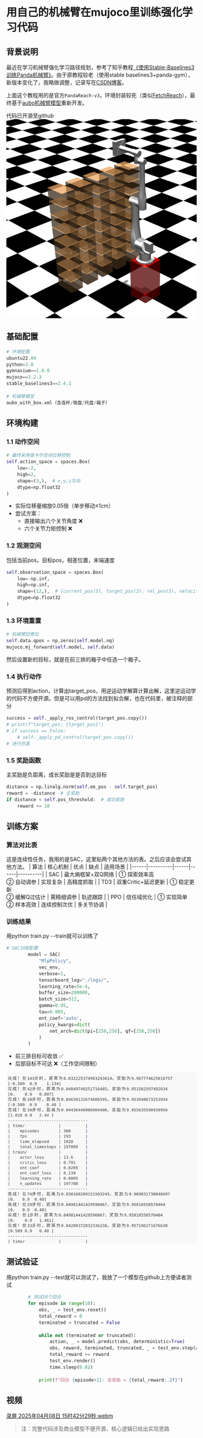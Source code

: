 
# 用自己的机械臂在mujoco里训练强化学习代码

## 背景说明
最近在学习机械臂强化学习路径规划，参考了知乎教程[《使用Stable-Baselines3训练Panda机械臂》](https://zhuanlan.zhihu.com/p/491909457)。由于原教程较老（使用stable baselines3+panda-gym），新版本变化了，我略做调整，记录写在[CSDN博客](https://blog.csdn.net/qq_63308550/article/details/146564663)。

上面这个教程用的是官方`PandaReach-v3`，环境封装较死（类似[FetchReach](https://robotics.farama.org/envs/fetch/reach/)），最终基于[aubo机械臂模型](https://github.com/AuboRobot/aubo_description)重新开发。

代码已开源至github
![场景示意图](wiki/image-1.png)

## 基础配置
```python
# 环境配置
ubuntu22.04
python=3.8
gymnasium==1.0.0
mujoco==3.2.3
stable_baselines3==2.4.1

# 机械臂模型
aubo_with_box.xml（含连杆/吸盘/托盘/箱子）
```


## 环境构建

### 1.1 动作空间
```python
# 最终采用笛卡尔空间位移控制
self.action_space = spaces.Box(
    low=-2, 
    high=2, 
    shape=(3,),  # x,y,z方向
    dtype=np.float32
)
```
- 实际位移量缩放0.05倍（单步移动≤1cm）
- 尝试方案：
  - 直接输出六个关节角度 ❌
  - 六个关节力矩控制 ❌

### 1.2 观测空间
包括当前pos，目标pos，相差位置，末端速度
```python
self.observation_space = spaces.Box(
    low=-np.inf,
    high=np.inf,
    shape=(12,),  # [current_pos(3), target_pos(3), rel_pos(3), velocity(3)]
    dtype=np.float32
)
```

### 1.3 环境重置

```python
# 机械臂回零位
self.data.qpos = np.zeros(self.model.nq)
mujoco.mj_forward(self.model, self.data)
```
然后设置新的目标，就是在前三排的箱子中任选一个箱子。
### 1.4 执行动作
预测后得到action，计算出target_pos，用逆运动学解算计算出解，这里逆运动学的代码不方便开源。但是可以用pd的方法找到拟合解，也在代码里，被注释的部分
```python
success = self._apply_ros_control(target_pos.copy())
# print(f"target_pos: {target_pos}")
# if success == False:
    # self._apply_pd_control(target_pos.copy())
# 进行仿真
```

### 1.5 奖励函数
主奖励是负距离，成长奖励是是否到达目标
```python
distance = np.linalg.norm(self.ee_pos - self.target_pos)
reward = -distance  # 主奖励
if distance < self.pos_threshold:  # 成功奖励
    reward += 10
```

## 训练方案
### 算法对比表
这是连续性任务，我用的是SAC，这里贴两个其他方法的表。之后应该会尝试其他方法。
| 算法 | 核心机制 | 优点 | 缺点 | 适用场景 |
|------|----------|------|------|----------|
| SAC | 最大熵框架+双Q网络 | ① 探索效率高<br>② 自动调参 | 实现复杂 | 高精度抓取 |
| TD3 | 双重Critic+延迟更新 | ① 稳定更新<br>② 缓解Q过估计 | 需精细调参 | 轨迹跟踪 |
| PPO | 信任域优化 | ① 实现简单<br>② 样本高效 | 连续控制次优 | 多关节协调 |

### 训练结果
用python train.py --train就可以训练了
```python
# SAC训练配置
        model = SAC(
            "MlpPolicy",
            vec_env,
            verbose=1,
            tensorboard_log="./logs/",
            learning_rate=5e-4,
            buffer_size=200000,
            batch_size=512,
            gamma=0.95,
            tau=0.005,
            ent_coef='auto',
            policy_kwargs=dict(
                net_arch=dict(pi=[256,256], qf=[256,256])
            )
        )
```
- 前三排目标可收敛 ✅
- 后部目标不可达 ❌（工作空间限制）

![训练曲线](wiki/image.png)

## 测试验证
用python train.py --test就可以测试了，我放了一个模型在github上方便读者测试
```python
        # 测试10个回合
        for episode in range(10):
            obs, _ = test_env.reset()
            total_reward = 0
            terminated = truncated = False
            
            while not (terminated or truncated):
                action, _ = model.predict(obs, deterministic=True)
                obs, reward, terminated, truncated, _ = test_env.step(action)
                total_reward += reward
                test_env.render()
                time.sleep(0.02)
            
            print(f"回合 {episode+1}: 总奖励 = {total_reward:.2f}")
```

## 视频
[录屏 2025年04月08日 15时42分29秒.webm](https://github.com/user-attachments/assets/82a879b0-eeaf-41be-afcd-77c0fa0b7141)


> 注：完整代码涉及商业模型不便开源，核心逻辑已给出实现思路

